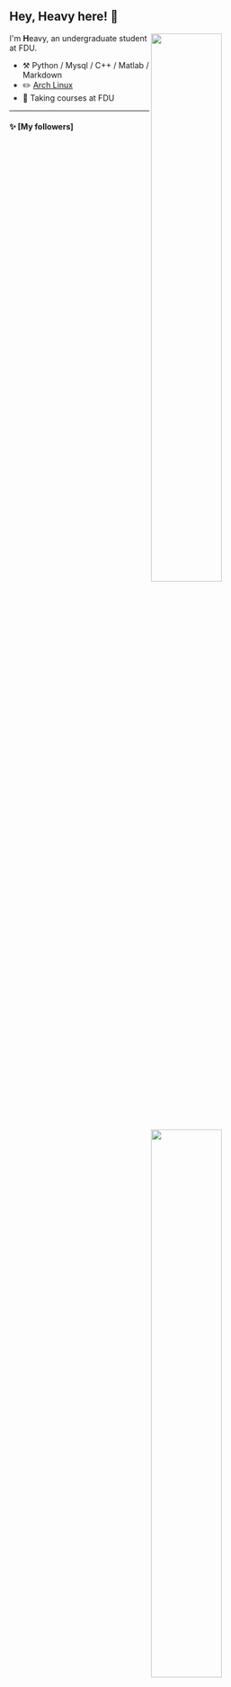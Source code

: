## Hey, Heavy here! :wave:

[<img align="right" width="50%" src = "https://github-readme-stats.vercel.app/api?username=saizhou1&theme=dark">](https://github-readme-stats.vercel.app/api?username=saizhou1&theme=dark)

[<img align="right" width="50%" src="https://github-readme-stats.vercel.app/api?username=saizhou1">](https://github-readme-stats.vercel.app/api?username=saizhou1)


I'm **H**eavy, an undergraduate student at FDU.

-   :hammer_and_pick: Python / Mysql / C++ / Matlab / Markdown 
-   :pencil2: [Arch Linux](https://wiki.archlinux.org/title/Arch_Linux) 
-   :seedling: Taking courses at FDU

---

#### :sparkles: [My followers]


<table>
  <tr>
    <td align="center">
      <a href="https://github.com/Kevan-y0">
        <img src="https://avatars.githubusercontent.com/u/81600855?v=4" width="100px;" alt="Kevan"/>
      </a>
      <br />
      <a href="https://github.com/Kevan-y0">Kevan</a>
    </td>
  </tr>
</table>


---

#### :bar_chart: [Programming language level](https://github.com/muety/wakapi)



```text
Python       skilled   🟩🟩🟩🟩🟩🟩🟩🟩🟩🟩🟩🟩🟩🟩🟨⬜⬜⬜⬜⬜⬜⬜⬜⬜⬜   57.09 %
Mysql        skilled   🟩🟩🟩🟩🟩🟩🟩🟩🟩🟩🟩🟩🟩🟩🟨⬜⬜⬜⬜⬜⬜⬜⬜⬜⬜   57.09 %
C++          ordinary  🟩🟩🟩🟩🟨⬜⬜⬜⬜⬜⬜⬜⬜⬜⬜⬜⬜⬜⬜⬜⬜⬜⬜⬜⬜   20.71 %
Markdown     ordinary  🟩🟩🟩🟩🟨⬜⬜⬜⬜⬜⬜⬜⬜⬜⬜⬜⬜⬜⬜⬜⬜⬜⬜⬜⬜   20.18 %

```

---




